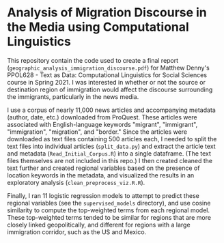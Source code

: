 # Analysis of Migration Discourse in the Media using Computational Linguistics

This repository contain the code used to create a final report (`geographic_analysis_immigration_discourse.pdf`) for Matthew Denny's PPOL628 - Text as Data: Computational Linguistics for Social Sciences course in Spring 2021. I was interested in whether or not the source or destination region of immigration would affect the discourse surrounding the immigrants, particularly in the news media.

I use a corpus of nearly 11,000 news articles and accompanying metadata (author, date, etc.) downloaded from ProQuest. These articles were associated with English-language keywords "migrant", "immigrant", "immigration", "migration", and "border." Since the articles were downloaded as text files containing 500 articles each, I needed to split the text files into individual articles (`split_data.py`) and extract the article text and metadata (`Read_Initial_Corpus.R`) into a single dataframe. (The text files themselves are not included in this repo.) I then created cleaned the text further and created regional variables based on the presence of location keywords in the metadata, and visualized the results in an exploratory analysis (`clean_preprocess_viz.R.R`).

Finally, I ran 11 logistic regression models to attempt to predict these regional variables (see the `supervised_models` directory), and use cosine similarity to compute the top-weighted terms from each regional model. These top-weighted terms tended to be similar for regions that are more closely linked geopolitically, and different for regions with a large immigration corridor, such as the US and Mexico.

